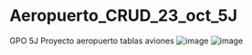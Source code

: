 # Aeropuerto_CRUD_23_oct_5J
GPO 5J Proyecto aeropuerto tablas aviones
![image](https://github.com/user-attachments/assets/5ae6aee0-bac4-4231-8215-ef0737d78dea)
![image](https://github.com/user-attachments/assets/4f54070a-5541-4ecb-ae96-6d4230ee11f6)
